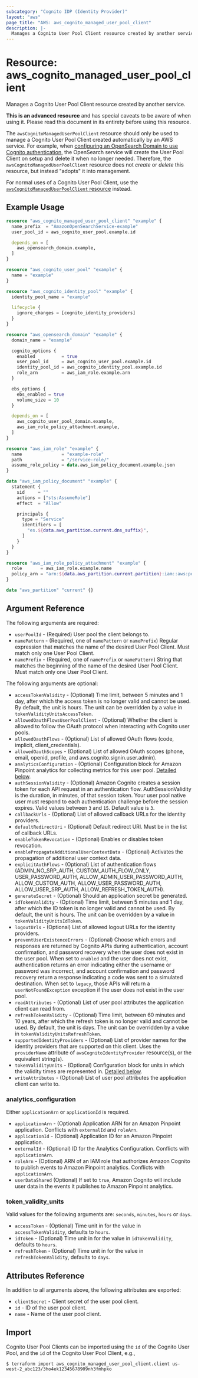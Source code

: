 ```yaml
---
subcategory: "Cognito IDP (Identity Provider)"
layout: "aws"
page_title: "AWS: aws_cognito_managed_user_pool_client"
description: |-
  Manages a Cognito User Pool Client resource created by another service.
---
```


# Resource: aws_cognito_managed_user_pool_client

Manages a Cognito User Pool Client resource created by another service.

**This is an advanced resource** and has special caveats to be aware of when using it. Please read this document in its entirety before using this resource.

The `awsCognitoManagedUserPoolClient` resource should only be used to manage a Cognito User Pool Client created automatically by an AWS service.
For example, when [configuring an OpenSearch Domain to use Cognito authentication](https://docs.aws.amazon.com/opensearch-service/latest/developerguide/cognito-auth.html),
the OpenSearch service will create the User Pool Client on setup and delete it when no longer needed.
Therefore, the `awsCognitoManagedUserPoolClient` resource does not _create_ or _delete_ this resource, but instead "adopts" it into management.

For normal uses of a Cognito User Pool Client, use the [`awsCognitoManagedUserPoolClient` resource](cognito_user_pool_client.html) instead.

## Example Usage

```terraform
resource "aws_cognito_managed_user_pool_client" "example" {
  name_prefix  = "AmazonOpenSearchService-example"
  user_pool_id = aws_cognito_user_pool.example.id

  depends_on = [
    aws_opensearch_domain.example,
  ]
}

resource "aws_cognito_user_pool" "example" {
  name = "example"
}

resource "aws_cognito_identity_pool" "example" {
  identity_pool_name = "example"

  lifecycle {
    ignore_changes = [cognito_identity_providers]
  }
}

resource "aws_opensearch_domain" "example" {
  domain_name = "example"

  cognito_options {
    enabled          = true
    user_pool_id     = aws_cognito_user_pool.example.id
    identity_pool_id = aws_cognito_identity_pool.example.id
    role_arn         = aws_iam_role.example.arn
  }

  ebs_options {
    ebs_enabled = true
    volume_size = 10
  }

  depends_on = [
    aws_cognito_user_pool_domain.example,
    aws_iam_role_policy_attachment.example,
  ]
}

resource "aws_iam_role" "example" {
  name               = "example-role"
  path               = "/service-role/"
  assume_role_policy = data.aws_iam_policy_document.example.json
}

data "aws_iam_policy_document" "example" {
  statement {
    sid     = ""
    actions = ["sts:AssumeRole"]
    effect  = "Allow"

    principals {
      type = "Service"
      identifiers = [
        "es.${data.aws_partition.current.dns_suffix}",
      ]
    }
  }
}

resource "aws_iam_role_policy_attachment" "example" {
  role       = aws_iam_role.example.name
  policy_arn = "arn:${data.aws_partition.current.partition}:iam::aws:policy/AmazonESCognitoAccess"
}

data "aws_partition" "current" {}
```

## Argument Reference

The following arguments are required:

* `userPoolId` - (Required) User pool the client belongs to.
* `namePattern` - (Required, one of `namePattern` or `namePrefix`) Regular expression that matches the name of the desired User Pool Client.
  Must match only one User Pool Client.
* `namePrefix` - (Required, one of `namePrefix` or `namePattern`) String that matches the beginning of the name of the desired User Pool Client.
  Must match only one User Pool Client.

The following arguments are optional:

* `accessTokenValidity` - (Optional) Time limit, between 5 minutes and 1 day, after which the access token is no longer valid and cannot be used.
  By default, the unit is hours.
  The unit can be overridden by a value in `tokenValidityUnitsAccessToken`.
* `allowedOauthFlowsUserPoolClient` - (Optional) Whether the client is allowed to follow the OAuth protocol when interacting with Cognito user pools.
* `allowedOauthFlows` - (Optional) List of allowed OAuth flows (code, implicit, client_credentials).
* `allowedOauthScopes` - (Optional) List of allowed OAuth scopes (phone, email, openid, profile, and aws.cognito.signin.user.admin).
* `analyticsConfiguration` - (Optional) Configuration block for Amazon Pinpoint analytics for collecting metrics for this user pool. [Detailed below](#analytics_configuration).
* `authSessionValidity` - (Optional) Amazon Cognito creates a session token for each API request in an authentication flow. AuthSessionValidity is the duration, in minutes, of that session token. Your user pool native user must respond to each authentication challenge before the session expires. Valid values between `3` and `15`. Default value is `3`.
* `callbackUrls` - (Optional) List of allowed callback URLs for the identity providers.
* `defaultRedirectUri` - (Optional) Default redirect URI. Must be in the list of callback URLs.
* `enableTokenRevocation` - (Optional) Enables or disables token revocation.
* `enablePropagateAdditionalUserContextData` - (Optional) Activates the propagation of additional user context data.
* `explicitAuthFlows` - (Optional) List of authentication flows (ADMIN_NO_SRP_AUTH, CUSTOM_AUTH_FLOW_ONLY, USER_PASSWORD_AUTH, ALLOW_ADMIN_USER_PASSWORD_AUTH, ALLOW_CUSTOM_AUTH, ALLOW_USER_PASSWORD_AUTH, ALLOW_USER_SRP_AUTH, ALLOW_REFRESH_TOKEN_AUTH).
* `generateSecret` - (Optional) Should an application secret be generated.
* `idTokenValidity` - (Optional) Time limit, between 5 minutes and 1 day, after which the ID token is no longer valid and cannot be used.
  By default, the unit is hours.
  The unit can be overridden by a value in `tokenValidityUnitsIdToken`.
* `logoutUrls` - (Optional) List of allowed logout URLs for the identity providers.
* `preventUserExistenceErrors` - (Optional) Choose which errors and responses are returned by Cognito APIs during authentication, account confirmation, and password recovery when the user does not exist in the user pool. When set to `enabled` and the user does not exist, authentication returns an error indicating either the username or password was incorrect, and account confirmation and password recovery return a response indicating a code was sent to a simulated destination. When set to `legacy`, those APIs will return a `userNotFoundException` exception if the user does not exist in the user pool.
* `readAttributes` - (Optional) List of user pool attributes the application client can read from.
* `refreshTokenValidity` - (Optional) Time limit, between 60 minutes and 10 years, after which the refresh token is no longer valid and cannot be used.
  By default, the unit is days.
  The unit can be overridden by a value in `tokenValidityUnitsRefreshToken`.
* `supportedIdentityProviders` - (Optional) List of provider names for the identity providers that are supported on this client. Uses the `providerName` attribute of `awsCognitoIdentityProvider` resource(s), or the equivalent string(s).
* `tokenValidityUnits` - (Optional) Configuration block for units in which the validity times are represented in. [Detailed below](#token_validity_units).
* `writeAttributes` - (Optional) List of user pool attributes the application client can write to.

### analytics_configuration

Either `applicationArn` or `applicationId` is required.

* `applicationArn` - (Optional) Application ARN for an Amazon Pinpoint application. Conflicts with `externalId` and `roleArn`.
* `applicationId` - (Optional) Application ID for an Amazon Pinpoint application.
* `externalId` - (Optional) ID for the Analytics Configuration. Conflicts with `applicationArn`.
* `roleArn` - (Optional) ARN of an IAM role that authorizes Amazon Cognito to publish events to Amazon Pinpoint analytics. Conflicts with `applicationArn`.
* `userDataShared` (Optional) If set to `true`, Amazon Cognito will include user data in the events it publishes to Amazon Pinpoint analytics.

### token_validity_units

Valid values for the following arguments are: `seconds`, `minutes`, `hours` or `days`.

* `accessToken` - (Optional) Time unit in for the value in `accessTokenValidity`, defaults to `hours`.
* `idToken` - (Optional) Time unit in for the value in `idTokenValidity`, defaults to `hours`.
* `refreshToken` - (Optional) Time unit in for the value in `refreshTokenValidity`, defaults to `days`.

## Attributes Reference

In addition to all arguments above, the following attributes are exported:

* `clientSecret` - Client secret of the user pool client.
* `id` - ID of the user pool client.
* `name` - Name of the user pool client.

## Import

Cognito User Pool Clients can be imported using the `id` of the Cognito User Pool, and the `id` of the Cognito User Pool Client, e.g.,

```
$ terraform import aws_cognito_managed_user_pool_client.client us-west-2_abc123/3ho4ek12345678909nh3fmhpko
```

<!-- cache-key: cdktf-0.17.0-pre.15 input-cdbdcb2542af5986c7ec0e3b16c3d6260fc34b7b0f004a86e0f7c091f913c1e8 -->